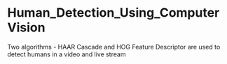 # Human_Detection_Using_ComputerVision
Two algorithms - HAAR Cascade and HOG Feature Descriptor are used to detect humans in a video and live stream
